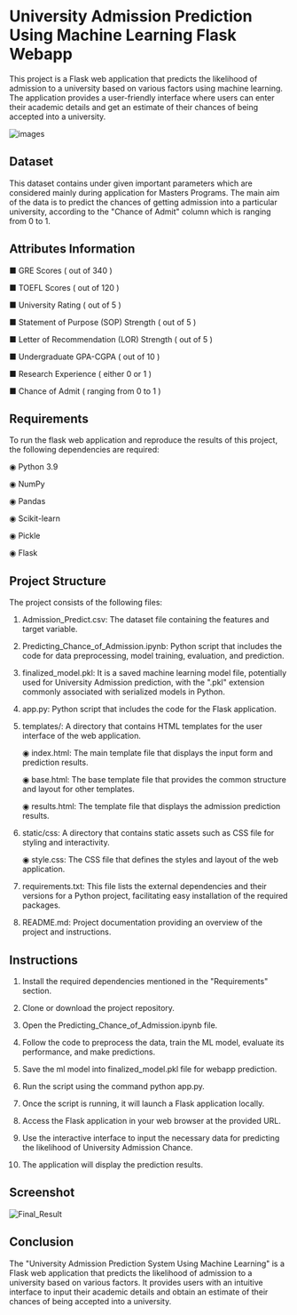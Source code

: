 
# University Admission Prediction Using Machine Learning Flask Webapp

This project is a Flask web application that predicts the likelihood of admission to a university based on various factors using machine learning. The application provides a user-friendly interface where users can enter their academic details and get an estimate of their chances of being accepted into a university.

![images](https://github.com/Mohamed-Ashif/University-Admission-Prediction-System/assets/78372127/09f89d6a-577f-4152-b8c6-b8be1864c4a9)

## Dataset

This dataset contains under given important parameters which are considered mainly during application for Masters Programs. The main aim of the data is to predict the chances of getting admission into a particular university, according to the "Chance of Admit" column which is ranging from 0 to 1.


## Attributes Information

■ GRE Scores ( out of 340 )

■ TOEFL Scores ( out of 120 )

■ University Rating ( out of 5 )

■ Statement of Purpose (SOP) Strength ( out of 5 )

■ Letter of Recommendation (LOR) Strength ( out of 5 )

■ Undergraduate GPA-CGPA ( out of 10 )

■ Research Experience ( either 0 or 1 )

■ Chance of Admit ( ranging from 0 to 1 )

## Requirements

To run the flask web application and reproduce the results of this project, the following dependencies are required:

◉ Python 3.9

◉ NumPy

◉ Pandas

◉ Scikit-learn

◉ Pickle

◉ Flask

## Project Structure

The project consists of the following files:

1. Admission_Predict.csv: The dataset file containing the features and target variable.

2. Predicting_Chance_of_Admission.ipynb:  Python script that includes the code for data preprocessing, model training, evaluation, and prediction.

3. finalized_model.pkl: It is a saved machine learning model file, potentially used for University Admission prediction, with the ".pkl" extension commonly associated with serialized models in Python.

4. app.py: Python script that includes the code for the Flask application.

5. templates/: A directory that contains HTML templates for the user interface of the web application.

   ◉ index.html: The main template file that displays the input form and prediction results.

   ◉ base.html: The base template file that provides the common structure and layout for other templates.

   ◉ results.html: The template file that displays the admission prediction results.

6. static/css: A directory that contains static assets such as CSS file for styling and interactivity.

   ◉  style.css: The CSS file that defines the styles and layout of the web application.

7. requirements.txt: This file lists the external dependencies and their versions for a Python project, facilitating easy installation of the required packages.

8. README.md: Project documentation providing an overview of the project and instructions.

## Instructions

1. Install the required dependencies mentioned in the "Requirements" section.

2. Clone or download the project repository.

3. Open the Predicting_Chance_of_Admission.ipynb file.

4. Follow the code to preprocess the data, train the ML model, evaluate its performance, and make predictions.

5. Save the ml model into finalized_model.pkl file for webapp prediction.

6. Run the script using the command python app.py.

7. Once the script is running, it will launch a Flask application locally.

8. Access the Flask application in your web browser at the provided URL.

9. Use the interactive interface to input the necessary data for predicting the likelihood of University Admission Chance.

10. The application will display the prediction results.


## Screenshot

![Final_Result](https://github.com/Mohamed-Ashif/University-Admission-Prediction-System/assets/78372127/be489224-0b9b-4109-bb7c-64f47fb3c788)


## Conclusion

The "University Admission Prediction System Using Machine Learning" is a Flask web application that predicts the likelihood of admission to a university based on various factors. It provides users with an intuitive interface to input their academic details and obtain an estimate of their chances of being accepted into a university.
